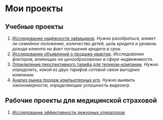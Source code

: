 # Мои проекты 

## Учебные проекты
1. [Исследование надёжности заёмщиков](https://github.com/izakson/product_analysis/tree/main/borrowers_analysis).  *Нужно разобраться, влияет ли семейное положение, количество детей, цель кредита и уровень дохода клиента на факт погашения кредита в срок.*
2. [Исследование объявлений о продаже квартир](https://github.com/izakson/product_analysis/tree/main/real_estate_analysis).  *Исследование факторов, влияющих на ценообразование в сфере недвижимости.*
3. [Определение перспективного тарифа для телеком-компании](https://github.com/izakson/product_analysis/tree/main/mobile_tariffs_analysis).  *Нужно определить, какой из двух тарифов сотовой связи выгоднее компании.*
4. [Анализ рынка продаж компьютерных игр](https://github.com/izakson/product_analysis/tree/main/videogames%20analysis).  *Нужно выявить закономерности, определяющие успешность видеоигр.*

## Рабочие проекты для медицинской страховой
1. [Исследование эффективности дежурных операторов](https://github.com/izakson/product_analysis/tree/main/telemed_research)
